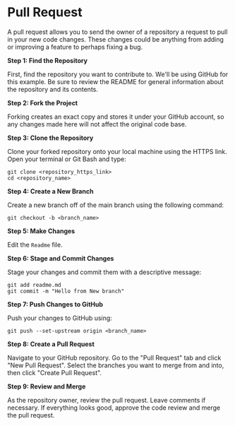 # Pull Request

A pull request allows you to send the owner of a repository a request to pull in your new code changes. These changes could be anything from adding or improving a feature to perhaps fixing a bug.

**Step 1: Find the Repository**

First, find the repository you want to contribute to. We'll be using GitHub for this example. Be sure to review the README for general information about the repository and its contents.

**Step 2: Fork the Project**

Forking creates an exact copy and stores it under your GitHub account, so any changes made here will not affect the original code base.

**Step 3: Clone the Repository**

Clone your forked repository onto your local machine using the HTTPS link. Open your terminal or Git Bash and type:

```git
git clone <repository_https_link>
cd <repository_name>
```

**Step 4: Create a New Branch**

Create a new branch off of the main branch using the following command:

```git
git checkout -b <branch_name>
```

**Step 5: Make Changes**

Edit the `Readme` file.

**Step 6: Stage and Commit Changes**

Stage your changes and commit them with a descriptive message:

```git
git add readme.md
git commit -m "Hello from New branch"
```

**Step 7: Push Changes to GitHub**

Push your changes to GitHub using:

```git
git push --set-upstream origin <branch_name>
```

**Step 8: Create a Pull Request**

Navigate to your GitHub repository. Go to the "Pull Request" tab and click "New Pull Request". Select the branches you want to merge from and into, then click "Create Pull Request".

**Step 9: Review and Merge**

As the repository owner, review the pull request. Leave comments if necessary. If everything looks good, approve the code review and merge the pull request.